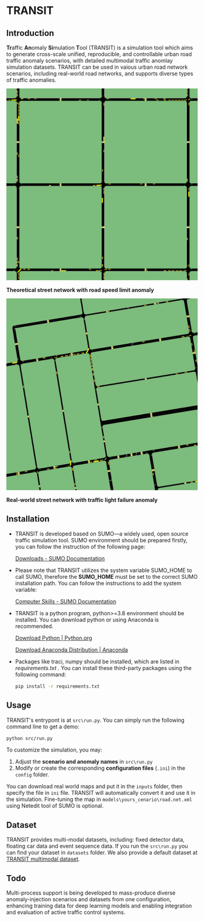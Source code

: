 # TRANSIT

## Introduction

**Tr**affic **An**omaly **Si**mulation **T**ool (TRANSIT) is a simulation tool which aims to generate cross-scale unified, reproducible, and controllable urban road traffic anomaly scenarios, with detailed multimodal traffic anomlay simulation datasets. TRANSIT can be used in vaious urban road network scenarios, including real-world road networks, and supports diverse types of traffic anomalies.

![tn_es](readmeimages/tn_es.gif)

 **Theoretical street network with road speed limit anomaly**

![tn_es](readmeimages/rw_tlf.gif)

 **Real-world street network with traffic light failure anomaly**

## Installation

* TRANSIT is developed based on SUMO—a widely used, open source traffic simulation tool. SUMO environment should be prepared firstly, you can follow the instruction of the following page:

  [Downloads - SUMO Documentation](https://sumo.dlr.de/docs/Downloads.php)
* Please note that TRANSIT utilizes the system variable SUMO_HOME to call SUMO, therefore the **SUMO_HOME** must be set to the correct SUMO installation path. You can follow the instructions to add the system variable:

  [Computer Skills - SUMO Documentation](https://sumo.dlr.de/docs/Basics/Basic_Computer_Skills.html#sumo_home)
* TRANSIT is a python program, python>=3.8 environment should be installed. You can download python or using Anaconda is recommended.

  [Download Python | Python.org](https://www.python.org/downloads/)

  [Download Anaconda Distribution | Anaconda](https://www.anaconda.com/download)
* Packages like traci, numpy should be installed, which are listed in *requirements.txt .* You can install these third-party packages using the following command:

  ```bash
  pip install -r requirements.txt
  ```

## Usage

TRANSIT's entrypont is at `src\run.py`. You can simply run the following command line to get a demo:

```bash
python src/run.py
```

To customize the simulation, you may:

1. Adjust the **scenario and anomaly names** in `src\run.py`
2. Modify or create the corresponding **configuration files** (`.ini`) in the `config` folder.

You can download real world maps and put it in the `inputs` folder, then specify the file in `ini` file. TRANSIT will automatically convert it and use it in the simulation. Fine-tuning the map in `models\yours_cenario\road.net.xml` using Netedit tool of SUMO is optional.

## Dataset

TRANSIT provides multi-modal datasets, including: fixed detector data, floating car data and  event sequence data. If you run the `src\run.py` you can find your dataset in `datasets` folder. We also provide a default dataset at [TRANSIT multimodal dataset](https://www.kaggle.com/datasets/bigzeze/transit-dataset/data).

## Todo

Multi-process support is being developed to mass-produce diverse anomaly-injection scenarios and datasets from one configuration, enhancing training data for deep learning models and enabling integration and evaluation of active traffic control systems.

